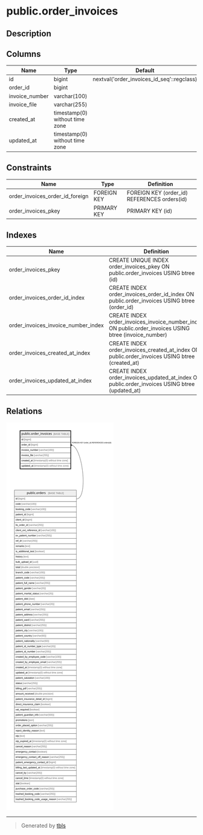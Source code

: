 # public.order_invoices

## Description

## Columns

| Name | Type | Default | Nullable | Children | Parents | Comment |
| ---- | ---- | ------- | -------- | -------- | ------- | ------- |
| id | bigint | nextval('order_invoices_id_seq'::regclass) | false |  |  |  |
| order_id | bigint |  | false |  | [public.orders](public.orders.md) |  |
| invoice_number | varchar(100) |  | false |  |  |  |
| invoice_file | varchar(255) |  | true |  |  |  |
| created_at | timestamp(0) without time zone |  | true |  |  |  |
| updated_at | timestamp(0) without time zone |  | true |  |  |  |

## Constraints

| Name | Type | Definition |
| ---- | ---- | ---------- |
| order_invoices_order_id_foreign | FOREIGN KEY | FOREIGN KEY (order_id) REFERENCES orders(id) |
| order_invoices_pkey | PRIMARY KEY | PRIMARY KEY (id) |

## Indexes

| Name | Definition |
| ---- | ---------- |
| order_invoices_pkey | CREATE UNIQUE INDEX order_invoices_pkey ON public.order_invoices USING btree (id) |
| order_invoices_order_id_index | CREATE INDEX order_invoices_order_id_index ON public.order_invoices USING btree (order_id) |
| order_invoices_invoice_number_index | CREATE INDEX order_invoices_invoice_number_index ON public.order_invoices USING btree (invoice_number) |
| order_invoices_created_at_index | CREATE INDEX order_invoices_created_at_index ON public.order_invoices USING btree (created_at) |
| order_invoices_updated_at_index | CREATE INDEX order_invoices_updated_at_index ON public.order_invoices USING btree (updated_at) |

## Relations

![er](public.order_invoices.svg)

---

> Generated by [tbls](https://github.com/k1LoW/tbls)
